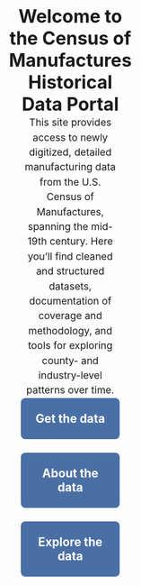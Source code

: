 <style>
/* Remove box background only for index page */
body.page-index main,
body.page-index .wrapper,
body.page-index .container {
  max-width: 100% !important;
  background: none !important;
  box-shadow: none !important;
  padding: 0 !important;
}

/* Two-column layout */
.home-content {
  display: flex;
  align-items: center; /* vertical center */
  justify-content: center; /* horizontal center of both halves */
  padding: 2rem;
  height: calc(100vh - 120px); /* adjust for banner height */
}

/* Columns */
.home-text, .home-images {
  flex: 0 0 50%;
  max-width: 50%;
  display: flex;
  justify-content: center; /* center block in column */
  align-items: center;
}

/* Text block */
.text-block {
  display: flex;
  flex-direction: column;
  justify-content: space-evenly; /* evenly space heading, paragraph, buttons */
  align-items: center;
  text-align: center;
  width: 80%; /* fixed width inside column */
  height: 70%; /* gives vertical spacing room */
}

/* Heading + paragraph */
.text-block h3 {
  margin: 0;
  font-size: 2rem;
}
.text-block p {
  font-size: 1.1rem;
  line-height: 1.5;
  margin: 0;
}

/* Button container */
.button-container {
  display: flex;
  flex-direction: column;
  gap: 1.5rem;
  width: 100%;
}

/* Bigger buttons */
.button-container a {
  display: block;
  padding: 1.5rem; /* much taller */
  background: #4a6fa5;
  color: white;
  text-decoration: none;
  text-align: center;
  border-radius: 8px;
  font-weight: bold;
  font-size: 1.3rem; /* larger text */
}

.button-container a:hover {
  background: #3c5a85;
}

/* Images */
.home-images {
  flex-direction: column;
  gap: 1.5rem;
}

.home-images img {
  width: 60%;
  height: auto;
  opacity: 0;
  animation: fadeIn 1.2s ease-in forwards;
}
.home-images img:nth-child(2) {
  animation-delay: 0.4s;
}

@keyframes fadeIn {
  to {
    opacity: 1;
  }
}

/* Responsive */
@media (max-width: 768px) {
  .home-content {
    flex-direction: column;
    height: auto;
  }
  .home-text,
  .home-images {
    max-width: 100%;
    flex: 1;
  }
  .text-block {
    width: 90%;
    height: auto;
  }
  .home-images img {
    width: 80%;
  }
}
</style>

<div class="home-content">
  <div class="home-text">
    <div class="text-block">
      <h3>Welcome to the Census of Manufactures Historical Data Portal</h3>
      <p>
        This site provides access to newly digitized, detailed manufacturing data from the U.S. Census of Manufactures, spanning the mid-19th century.
        Here you’ll find cleaned and structured datasets, documentation of coverage and methodology, and tools for exploring county- and industry-level patterns over time.
      </p>
      <div class="button-container">
        <a href="get-data.html">Get the data</a>
        <a href="about.html">About the data</a>
        <a href="explore.html">Explore the data</a>
      </div>
    </div>
  </div>

  <div class="home-images">
    <img src="/CMF_data/assets/images/Belchers.jpg" alt="Historical photo 1">
    <img src="/CMF_data/assets/images/belchers_sheet.png" alt="Historical photo 2">
  </div>
</div>
